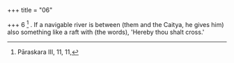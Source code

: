 +++
title = "06"

+++
6 [^4] . If a navigable river is between (them and the Caitya, he gives him) also something like a raft with (the words), 'Hereby thou shalt cross.'


[^4]:  Pāraskara III, 11, 11,
